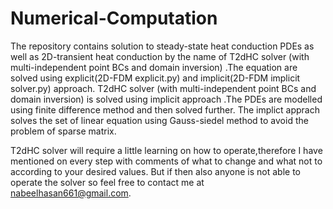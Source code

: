 # Numerical-Computation
The repository contains solution to steady-state heat conduction PDEs as well as 2D-transient heat conduction by the name of T2dHC solver (with multi-independent point BCs and domain inversion) .The equation are solved using explicit(2D-FDM explicit.py) and implicit(2D-FDM implicit solver.py) approach. T2dHC solver (with multi-independent point BCs and domain inversion) is solved using implicit approach .The PDEs are modelled using finite difference method and then solved further. The implict apprach solves the set of linear equation using Gauss-siedel method to avoid the problem of sparse matrix.

T2dHC solver will require a little learning on how to operate,therefore I have mentioned on every step with comments of what to change and what not to according to your desired values. But if then also anyone is not able to operate the solver so feel free to contact me at nabeelhasan661@gmail.com.
